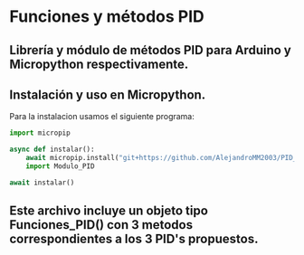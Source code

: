 # Funciones y métodos PID

Librería y módulo de métodos PID para Arduino y Micropython respectivamente.
---
## Instalación y uso en Micropython.
Para la instalacion usamos el siguiente programa:
```python
import micropip

async def instalar():
    await micropip.install("git+https://github.com/AlejandroMM2003/PID_TC.git@main#subdirectory=python")
    import Modulo_PID

await instalar()
```
Este archivo incluye un objeto tipo Funciones_PID() con 3 metodos correspondientes a los 3 PID's propuestos.
---
